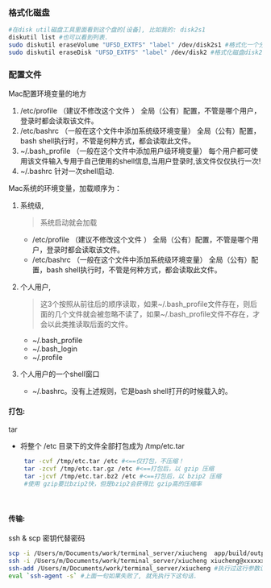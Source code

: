 
### 格式化磁盘

```sh
#在disk util磁盘工具里面看到这个盘的[设备], 比如我的: disk2s1
diskutil list #也可以看到列表.
sudo diskutil eraseVolume "UFSD_EXTFS" "label" /dev/disk2s1 #格式化一个分区disk2s1 为ext2格式. 如果要格式化这个磁盘不能用eraseVolume, 而是要用eraseDisk
sudo diskutil eraseDisk "UFSD_EXTFS" "label" /dev/disk2 #格式化磁盘disk2 为ext2格式. 这里要用 eraseDisk
```

### 配置文件

Mac配置环境变量的地方

1. /etc/profile   （建议不修改这个文件 ） 全局（公有）配置，不管是哪个用户，登录时都会读取该文件。
2. /etc/bashrc    （一般在这个文件中添加系统级环境变量） 全局（公有）配置，bash shell执行时，不管是何种方式，都会读取此文件。
3. ~/.bash_profile  （一般在这个文件中添加用户级环境变量） 每个用户都可使用该文件输入专用于自己使用的shell信息,当用户登录时,该文件仅仅执行一次!
4. ~/.bashrc 针对一次shell启动.


Mac系统的环境变量，加载顺序为：
1. 系统级,    
   > 系统启动就会加载

   - /etc/profile （建议不修改这个文件 ） 全局（公有）配置，不管是哪个用户，登录时都会读取该文件。
   - /etc/bashrc    （一般在这个文件中添加系统级环境变量） 全局（公有）配置，bash shell执行时，不管是何种方式，都会读取此文件。
2. 个人用户,  
   >这3个按照从前往后的顺序读取，如果~/.bash_profile文件存在，则后面的几个文件就会被忽略不读了，如果~/.bash_profile文件不存在，才会以此类推读取后面的文件。

   - ~/.bash_profile
   - ~/.bash_login
   - ~/.profile
3. 个人用户的一个shell窗口
   - ~/.bashrc。没有上述规则，它是bash shell打开的时候载入的。


#### 打包:

tar

- 将整个 /etc 目录下的文件全部打包成为 /tmp/etc.tar

  ```sh
   tar -cvf /tmp/etc.tar /etc #<==仅打包，不压缩！
   tar -zcvf /tmp/etc.tar.gz /etc #<==打包后，以 gzip 压缩
   tar -jcvf /tmp/etc.tar.bz2 /etc #<==打包后，以 bzip2 压缩 
   #使用 gzip要比bzip2快，但是bzip2会获得比 gzip高的压缩率
  ```

  ​

#### 传输:

ssh & scp 密钥代替密码

```sh
scp -i /Users/m/Documents/work/terminal_server/xiucheng  app/build/outputs/apk/app-debug.apk xiucheng@xxxxxxx.com:/data/www/ppp2p/Public/dg/dg.apk
ssh -i /Users/m/Documents/work/terminal_server/xiucheng xiucheng@xxxxxxx.com #不用-i, 会有报错: Permission denied (publickey,gssapi-keyex,gssapi-with-mic).
ssh-add /Users/m/Documents/work/terminal_server/xiucheng #执行过这行参数设置之后, 就不必使用-i参数.
eval `ssh-agent -s` #上面一句如果失败了, 就先执行下这句话.
```